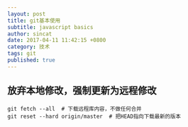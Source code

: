 ```yaml
---
layout: post
title: git基本使用
subtitle: javascript basics
author: sincat
date: 2017-04-11 11:42:15 +0800
category: 技术
tags: git
published: true
---
```


## 放弃本地修改，强制更新为远程修改
    
    git fetch --all  # 下载远程库内容，不做任何合并
    git reset --hard origin/master  # 把HEAD指向下载最新的版本
